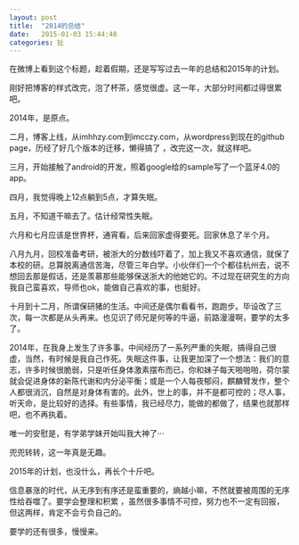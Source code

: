 ```yaml
---
layout: post
title:  "2014的总结"
date:   2015-01-03 15:44:40
categories: 扯
---
```

在微博上看到这个标题，趁着假期，还是写写过去一年的总结和2015年的计划。

刚好把博客的样式改完，泡了杯茶，感觉很虚。这一年，大部分时间都过得很累吧。

2014年，是原点。

二月，博客上线，从imhhzy.com到imcczy.com，从wordpress到现在的github page，历经了好几个版本的迁移，懒得搞了 ，改完这一次，就这样吧。

三月，开始接触了android的开发，照着google给的sample写了一个蓝牙4.0的app。

四月，我觉得晚上12点躺到5点，才算失眠。

五月，不知道干嘛去了。估计经常性失眠。

六月和七月应该是世界杯，通宵看，后来回家虚得要死。回家休息了半个月。

八月九月，回校准备考研，被浙大的分数线吓着了，加上我又不喜欢通信，就保了本校的研。总算脱离通信苦海，尽管三年白学。小伙伴们一个个都往杭州去，说不想回去那是假话，还是羡慕那些能够保送浙大的他她它的。不过现在研究生的方向我自己蛮喜欢，导师也ok，能做自己喜欢的事，也挺好。

十月到十二月，所谓保研猪的生活。中间还是偶尔看看书，跑跑步。毕设改了三次，每一次都是从头再来。也见识了师兄是何等的牛逼，前路漫漫啊，要学的太多了。

2014年，在我身上发生了许多事。中间经历了一系列严重的失眠，搞得自己很虚，当然，有时候是我自己作死。失眠这件事，让我更加深了一个想法：我们的意志，许多时候很脆弱，只是听任身体激素摆布而已，你和妹子每天啪啪啪，荷尔蒙就会促进身体的新陈代谢和内分泌平衡；或是一个人每夜郁闷，麒麟臂发作，整个人都很消沉，自然是对身体有害的。此外，世上的事，并不是都可控的；尽人事，听天命，是比较好的选择。有些事情，我已经尽力，能做的都做了，结果也就那样吧，也不再执着。

唯一的安慰是，有学弟学妹开始叫我大神了···

兜兜转转，这一年真是无趣。

2015年的计划，也没什么，再长个十斤吧。

信息暴涨的时代，从无序到有序还是蛮重要的，熵越小嘛，不然就要被周围的无序性给吞噬了。要学会整理和积累 ，虽然很多事情不可控，努力也不一定有回报，但这两样，肯定不会亏负自己的。

要学的还有很多，慢慢来。